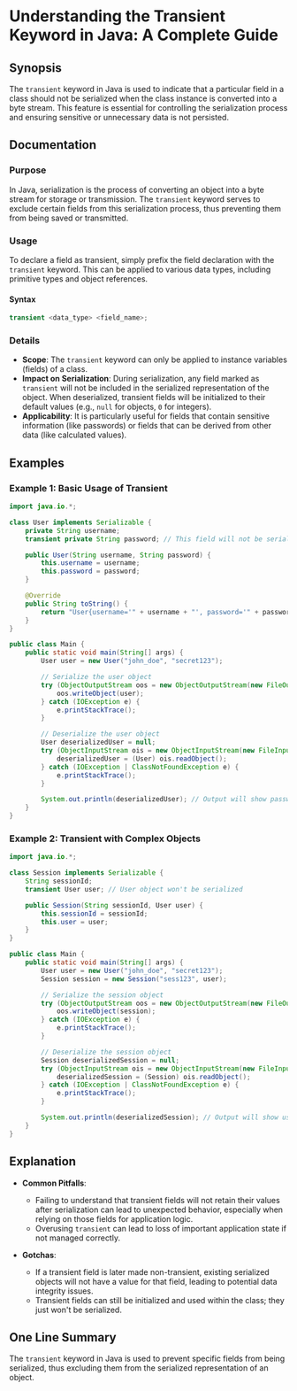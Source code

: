 <!--
Meta Description: # Understanding the Transient Keyword in Java: A Complete Guide ## Synopsis The `transient` keyword in Java is used to indicate that a particular fiel...
Meta Keywords: user, transient, session, new, java
-->

# Understanding the Transient Keyword in Java: A Complete Guide

## Synopsis
The `transient` keyword in Java is used to indicate that a particular field in a class should not be serialized when the class instance is converted into a byte stream. This feature is essential for controlling the serialization process and ensuring sensitive or unnecessary data is not persisted.

## Documentation

### Purpose
In Java, serialization is the process of converting an object into a byte stream for storage or transmission. The `transient` keyword serves to exclude certain fields from this serialization process, thus preventing them from being saved or transmitted.

### Usage
To declare a field as transient, simply prefix the field declaration with the `transient` keyword. This can be applied to various data types, including primitive types and object references.

#### Syntax
```java
transient <data_type> <field_name>;
```

### Details
- **Scope**: The `transient` keyword can only be applied to instance variables (fields) of a class.
- **Impact on Serialization**: During serialization, any field marked as `transient` will not be included in the serialized representation of the object. When deserialized, transient fields will be initialized to their default values (e.g., `null` for objects, `0` for integers).
- **Applicability**: It is particularly useful for fields that contain sensitive information (like passwords) or fields that can be derived from other data (like calculated values).

## Examples

### Example 1: Basic Usage of Transient
```java
import java.io.*;

class User implements Serializable {
    private String username;
    transient private String password; // This field will not be serialized

    public User(String username, String password) {
        this.username = username;
        this.password = password;
    }

    @Override
    public String toString() {
        return "User{username='" + username + "', password='" + password + "'}";
    }
}

public class Main {
    public static void main(String[] args) {
        User user = new User("john_doe", "secret123");

        // Serialize the user object
        try (ObjectOutputStream oos = new ObjectOutputStream(new FileOutputStream("user.ser"))) {
            oos.writeObject(user);
        } catch (IOException e) {
            e.printStackTrace();
        }

        // Deserialize the user object
        User deserializedUser = null;
        try (ObjectInputStream ois = new ObjectInputStream(new FileInputStream("user.ser"))) {
            deserializedUser = (User) ois.readObject();
        } catch (IOException | ClassNotFoundException e) {
            e.printStackTrace();
        }

        System.out.println(deserializedUser); // Output will show password as null
    }
}
```

### Example 2: Transient with Complex Objects
```java
import java.io.*;

class Session implements Serializable {
    String sessionId;
    transient User user; // User object won't be serialized

    public Session(String sessionId, User user) {
        this.sessionId = sessionId;
        this.user = user;
    }
}

public class Main {
    public static void main(String[] args) {
        User user = new User("john_doe", "secret123");
        Session session = new Session("sess123", user);

        // Serialize the session object
        try (ObjectOutputStream oos = new ObjectOutputStream(new FileOutputStream("session.ser"))) {
            oos.writeObject(session);
        } catch (IOException e) {
            e.printStackTrace();
        }

        // Deserialize the session object
        Session deserializedSession = null;
        try (ObjectInputStream ois = new ObjectInputStream(new FileInputStream("session.ser"))) {
            deserializedSession = (Session) ois.readObject();
        } catch (IOException | ClassNotFoundException e) {
            e.printStackTrace();
        }

        System.out.println(deserializedSession); // Output will show user as null
    }
}
```

## Explanation
- **Common Pitfalls**: 
  - Failing to understand that transient fields will not retain their values after serialization can lead to unexpected behavior, especially when relying on those fields for application logic.
  - Overusing `transient` can lead to loss of important application state if not managed correctly.

- **Gotchas**: 
  - If a transient field is later made non-transient, existing serialized objects will not have a value for that field, leading to potential data integrity issues.
  - Transient fields can still be initialized and used within the class; they just won't be serialized.

## One Line Summary
The `transient` keyword in Java is used to prevent specific fields from being serialized, thus excluding them from the serialized representation of an object.